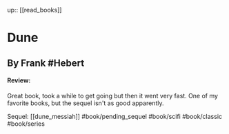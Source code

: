 up:: [[read_books]]

# Dune
## By Frank #Hebert
#### Review:
Great book, took a while to get going but then it went very fast. One of my favorite books, but the sequel isn't as good apparently.

Sequel: [[dune_messiah]]
#book/pending_sequel 
#book/scifi #book/classic #book/series 